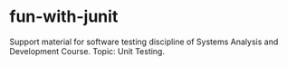 # fun-with-junit
Support material for software testing discipline of Systems Analysis and Development Course. Topic: Unit Testing.
